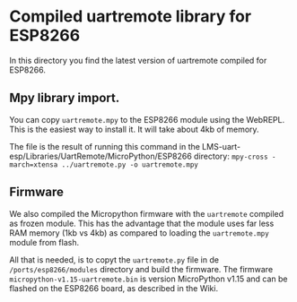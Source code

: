# Compiled uartremote library for ESP8266

In this directory you find the latest version of uartremote compiled for ESP8266.

## Mpy library import.
You can copy `uartremote.mpy` to the ESP8266 module using the WebREPL. This is the easiest way to install it. It will take about 4kb of memory.

The file is the result of running this command in the LMS-uart-esp/Libraries/UartRemote/MicroPython/ESP8266 directory:
`mpy-cross -march=xtensa ../uartremote.py -o uartremote.mpy`

## Firmware
We also compiled the Micropython firmware with the `uartremote` compiled as frozen module. This has the advantage that the module uses far less RAM memory (1kb vs 4kb) as compared to loading the `uartremote.mpy` module from flash.

All that is needed, is to copyt the `uartremote.py` file in de `/ports/esp8266/modules` directory and build the firmware. The firmware `micropython-v1.15-uartremote.bin` is version MicroPython v1.15 and can be flashed on the ESP8266 board, as described in the Wiki.
